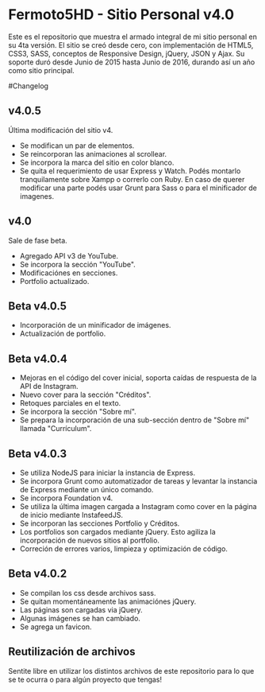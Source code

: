 # Fermoto5HD - Sitio Personal v4.0
Este es el repositorio que muestra el armado integral de mi sitio personal en su 4ta versión. 
El sitio se creó desde cero, con implementación de HTML5, CSS3, SASS, conceptos de Responsive Design, jQuery, JSON y Ajax. 
Su soporte duró desde Junio de 2015 hasta Junio de 2016, durando así un año como sitio principal. 

#Changelog
## v4.0.5
Última modificación del sitio v4. 
* Se modifican un par de elementos. 
* Se reincorporan las animaciones al scrollear. 
* Se incorpora la marca del sitio en color blanco. 
* Se quita el requerimiento de usar Express y Watch. Podés montarlo tranquilamente sobre Xampp o correrlo con Ruby. En caso de querer modificar una parte podés usar Grunt para Sass o para el minificador de imagenes. 

## v4.0
Sale de fase beta. 
* Agregado API v3 de YouTube. 
* Se incorpora la sección "YouTube". 
* Modificaciónes en secciones. 
* Portfolio actualizado. 

## Beta v4.0.5
* Incorporación de un minificador de imágenes. 
* Actualización de portfolio. 

## Beta v4.0.4
* Mejoras en el código del cover inicial, soporta caídas de respuesta de la API de Instagram. 
* Nuevo cover para la sección "Créditos". 
* Retoques parciales en el texto. 
* Se incorpora la sección "Sobre mí". 
* Se prepara la incorporación de una sub-sección dentro de "Sobre mí" llamada "Currículum". 

## Beta v4.0.3
* Se utiliza NodeJS para iniciar la instancia de Express. 
* Se incorpora Grunt como automatizador de tareas y levantar la instancia de Express mediante un único comando. 
* Se incorpora Foundation v4. 
* Se utiliza la última imagen cargada a Instagram como cover en la página de inicio mediante InstafeedJS. 
* Se incorporan las secciones Portfolio y Créditos. 
* Los portfolios son cargados mediante jQuery. Esto agiliza la incorporación de nuevos sitios al portfolio. 
* Correción de errores varios, limpieza y optimización de código. 

## Beta v4.0.2 
* Se compilan los css desde archivos sass. 
* Se quitan momentáneamente las animaciónes jQuery. 
* Las páginas son cargadas via jQuery. 
* Algunas imágenes se han cambiado. 
* Se agrega un favicon. 

## Reutilización de archivos 
Sentite libre en utilizar los distintos archivos de este repositorio para lo que se te ocurra o para algún proyecto que tengas! 